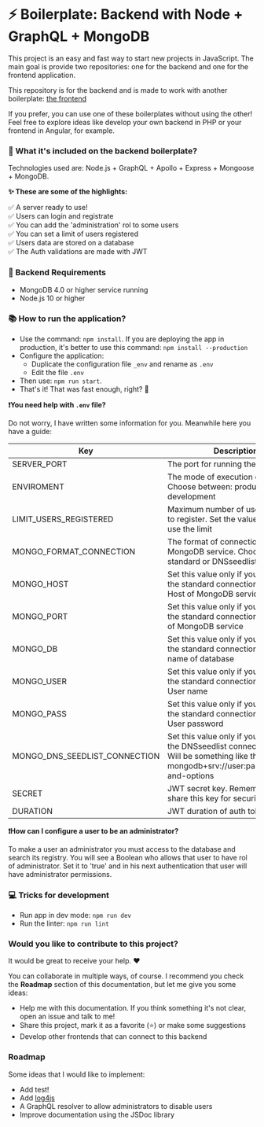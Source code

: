 # ⚡️ Boilerplate: Backend with Node + GraphQL + MongoDB

This project is an easy and fast way to start new projects in JavaScript. 
The main goal is provide two repositories: one for the backend and one for the frontend application. 

This repository is for the backend and is made to work with another boilerplate: [the frontend](https://github.com/didaquis/boilerplate-frontend-react-graphql-apollo)

If you prefer, you can use one of these boilerplates without using the other! Feel free to explore ideas like develop your own backend in PHP or your frontend in Angular, for example.

### 🎁 What it's included on the backend boilerplate?
Technologies used are: Node.js + GraphQL + Apollo + Express + Mongoose + MongoDB.

**✨ These are some of the highlights:** 

✅ A server ready to use!  
✅ Users can login and registrate  
✅ You can add the 'administration' rol to some users  
✅ You can set a limit of users registered  
✅ Users data are stored on a database  
✅ The Auth validations are made with JWT  

### 📝 Backend Requirements
* MongoDB 4.0 or higher service running
* Node.js 10 or higher

### 📚 How to run the application?
* Use the command: `npm install`. If you are deploying the app in production, it's better to use this command: `npm install --production`
* Configure the application:
  * Duplicate the configuration file `_env` and rename as `.env`
  * Edit the file `.env`
* Then use: `npm run start`. 
* That's it! That was fast enough, right? 🚀

**❗️You need help with `.env` file?** 

Do not worry, I have written some information for you. Meanwhile here you have a guide:

| Key | Description |
|-----|------------|
| SERVER_PORT | The port for running these backend |
| ENVIROMENT | The mode of execution of Node.js. Choose between: production or development |
| LIMIT_USERS_REGISTERED | Maximum number of users allowed to register. Set the value to 0 to not use the limit |
| MONGO_FORMAT_CONNECTION | The format of connection with MongoDB service. Choose between: standard or DNSseedlist |
| MONGO_HOST | Set this value only if you are using the standard connection format. Host of MongoDB service |
| MONGO_PORT | Set this value only if you are using the standard connection format. Port of MongoDB service |
| MONGO_DB | Set this value only if you are using the standard connection format. The name of database |
| MONGO_USER | Set this value only if you are using the standard connection format. User name |
| MONGO_PASS | Set this value only if you are using the standard connection format. User password |
| MONGO_DNS_SEEDLIST_CONNECTION | Set this value only if you are using the DNSseedlist connection format. Will be something like this: mongodb+srv://user:password@uri-and-options |
| SECRET | JWT secret key. Remember not to share this key for security reasons |
| DURATION | JWT duration of auth token |

**❗️How can I configure a user to be an administrator?** 

To make a user an administrator you must access to the database and search its registry. You will see a Boolean who allows that user to have rol of administrator. Set it to 'true' and in his next authentication that user will have administrator permissions.

### 💻 Tricks for development
* Run app in dev mode: `npm run dev`
* Run the linter: `npm run lint`

### Would you like to contribute to this project?
It would be great to receive your help. ♥️ 

You can collaborate in multiple ways, of course. I recommend you check the **Roadmap** section of this documentation, but let me give you some ideas:
* Help me with this documentation. If you think something it's not clear, open an issue and talk to me!
* Share this project, mark it as a favorite (⭐️) or make some suggestions
* Develop other frontends that can connect to this backend

### Roadmap
Some ideas that I would like to implement:
* Add test!
* Add [log4js](https://www.npmjs.com/package/log4js)
* A GraphQL resolver to allow administrators to disable users
* Improve documentation using the JSDoc library

